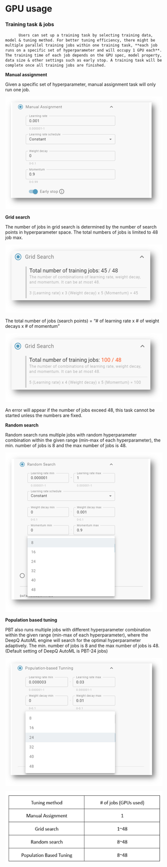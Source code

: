 # GPU usage

### **Training task & jobs**

          Users can set up a training task by selecting training data, model & tuning method. For better tuning efficiency, there might be multiple parallel training jobs within one training task, **each job runs on a specific set of hyperparameter and will occupy 1 GPU each**. The training time of each job depends on the GPU spec, model property, data size & other settings such as early stop. A training task will be complete once all training jobs are finished.

 **Manual assignment**

  Given a specific set of hyperparameter, manual assignment task will only run one job.

![](../.gitbook/assets/image%20%2810%29.png)


 **Grid search**

The number of jobs in grid search is determined by the number of search points in hyperparameter space. The total numbers of jobs is limited to 48 job max.

![](../.gitbook/assets/image%20%28193%29.png)

The total number of jobs \(search points\) = “\# of learning rate x \# of weight decays x \# of momentum”

![](../.gitbook/assets/image%20%28172%29.png)

An error will appear if the number of jobs exceed 48, this task cannot be started unless the numbers are fixed.



**Random search**

Random search runs multiple jobs with random hyperparameter combination within the given range \(min-max of each hyperparameter\), the min. number of jobs is 8 and the max number of jobs is 48.

![](../.gitbook/assets/image%20%28181%29.png)


**Population based tuning**

PBT also runs multiple jobs with different hyperparameter combination within the given range \(min-max of each hyperparameter\), where the DeepQ AutoML engine will search for the optimal hyperparameter adaptively. The min. number of jobs is 8 and the max number of jobs is 48. \(Default setting of DeepQ AutoML is PBT-24 jobs\)

![](../.gitbook/assets/image%20%28159%29.png)

![Tuning methods and jobs/GPUs](../.gitbook/assets/image%20%28148%29.png)


